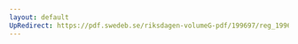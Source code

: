 ```yaml
---
layout: default
UpRedirect: https://pdf.swedeb.se/riksdagen-volumeG-pdf/199697/reg_199697/reg_199697_0450.pdf
---
```

